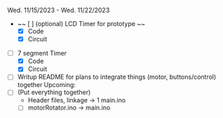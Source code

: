 Wed. 11/15/2023 - Wed. 11/22/2023
- ~~ [ ] (optional) LCD Timer for prototype ~~
    - [X] Code
    - [X] Circuit 
- [ ] 7 segment Timer
    - [X] Code
    - [X] Circuit
- [ ] Writup README for plans to integrate 
        things (motor, buttons/control) together
Upcoming:
- [ ] (Put everything together) 
    - Header files, linkage -> 1 main.ino
    - [ ] motorRotator.ino -> main.ino